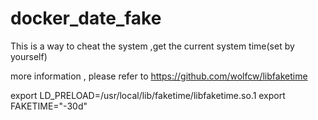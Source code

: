 # docker_date_fake
This is a way to cheat the system ,get the current system time(set by yourself)

more information , please refer to https://github.com/wolfcw/libfaketime

export LD_PRELOAD=/usr/local/lib/faketime/libfaketime.so.1
export FAKETIME="-30d"
